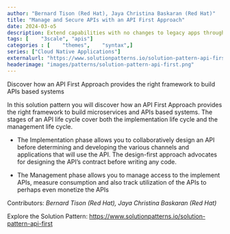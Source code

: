 ```yaml
---
author: "Bernard Tison (Red Hat), Jaya Christina Baskaran (Red Hat)"
title: "Manage and Secure APIs with an API First Approach"
date: 2024-03-o5
description: Extend capabilities with no changes to legacy apps through data integration and cause no impact to the existing stack
tags: [    "3scale", "apis"]
categories : [    "themes",    "syntax",]
series: ["Cloud Native Applications"]
externalurl: "https://www.solutionpatterns.io/solution-pattern-api-first"
headerimage: "images/patterns/solution-pattern-api-first.png"
---
```






Discover how an API First Approach provides the right framework to build APIs based systems

<!--more-->

In this solution pattern you will discover how an API First Approach provides the right framework to build microservices and APIs based systems. The stages of an API life cycle cover both the implementation life cycle and the management life cycle.

* The Implementation phase allows you to collaboratively design an API before determining and developing the various channels and applications that will use the API. The design-first approach advocates for designing the API’s contract before writing any code.

* The Management phase allows you to manage access to the implement APIs, measure consumption and also track utilization of the APIs to perhaps even monetize the APIs



Contributors: _Bernard Tison (Red Hat), Jaya Christina Baskaran (Red Hat)_

Explore the Solution Pattern: https://www.solutionpatterns.io/solution-pattern-api-first